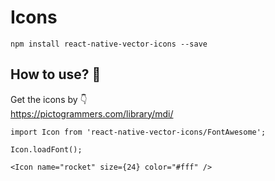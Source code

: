 # Icons
```
npm install react-native-vector-icons --save
```
## How to use? 🤔
Get the icons by 👇  
https://pictogrammers.com/library/mdi/
```
import Icon from 'react-native-vector-icons/FontAwesome';

Icon.loadFont(); 

<Icon name="rocket" size={24} color="#fff" />
```